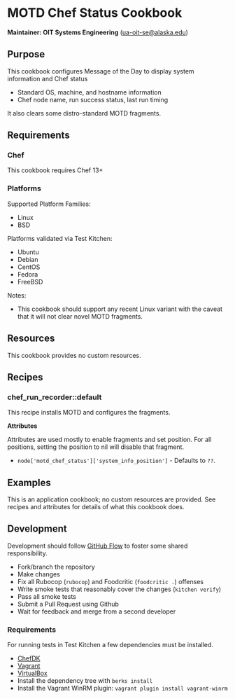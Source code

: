 # MOTD Chef Status Cookbook

__Maintainer: OIT Systems Engineering__ (<ua-oit-se@alaska.edu>)

## Purpose

This cookbook configures Message of the Day to display system information and Chef status

* Standard OS, machine, and hostname information
* Chef node name, run success status, last run timing

It also clears some distro-standard MOTD fragments.

## Requirements

### Chef

This cookbook requires Chef 13+

### Platforms

Supported Platform Families:

* Linux
* BSD

Platforms validated via Test Kitchen:

* Ubuntu
* Debian
* CentOS
* Fedora
* FreeBSD

Notes:

* This cookbook should support any recent Linux variant with the caveat that it will not clear novel MOTD fragments.

## Resources

This cookbook provides no custom resources.

## Recipes

### chef_run_recorder::default

This recipe installs MOTD and configures the fragments.

__Attributes__

Attributes are used mostly to enable fragments and set position.
For all positions, setting the position to nil will disable that fragment.

* `node['motd_chef_status']['system_info_position']` - Defaults to `??`.

## Examples

This is an application cookbook; no custom resources are provided.
See recipes and attributes for details of what this cookbook does.

## Development

Development should follow [GitHub Flow](https://guides.github.com/introduction/flow/) to foster some shared responsibility.

* Fork/branch the repository
* Make changes
* Fix all Rubocop (`rubocop`) and Foodcritic (`foodcritic .`) offenses
* Write smoke tests that reasonably cover the changes (`kitchen verify`)
* Pass all smoke tests
* Submit a Pull Request using Github
* Wait for feedback and merge from a second developer

### Requirements

For running tests in Test Kitchen a few dependencies must be installed.

* [ChefDK](https://downloads.chef.io/chef-dk/)
* [Vagrant](https://www.vagrantup.com/)
* [VirtualBox](https://www.virtualbox.org/wiki/Downloads)
* Install the dependency tree with `berks install`
* Install the Vagrant WinRM plugin:  `vagrant plugin install vagrant-winrm`

